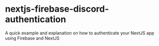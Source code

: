 # nextjs-firebase-discord-authentication
A quick example and explanation on how to authenticate your NextJS app using Firebase and NextJS
